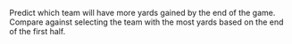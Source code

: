 Predict which team will have more yards gained by the end of the game. 
Compare against selecting the team with the most yards based on the end of the first half.